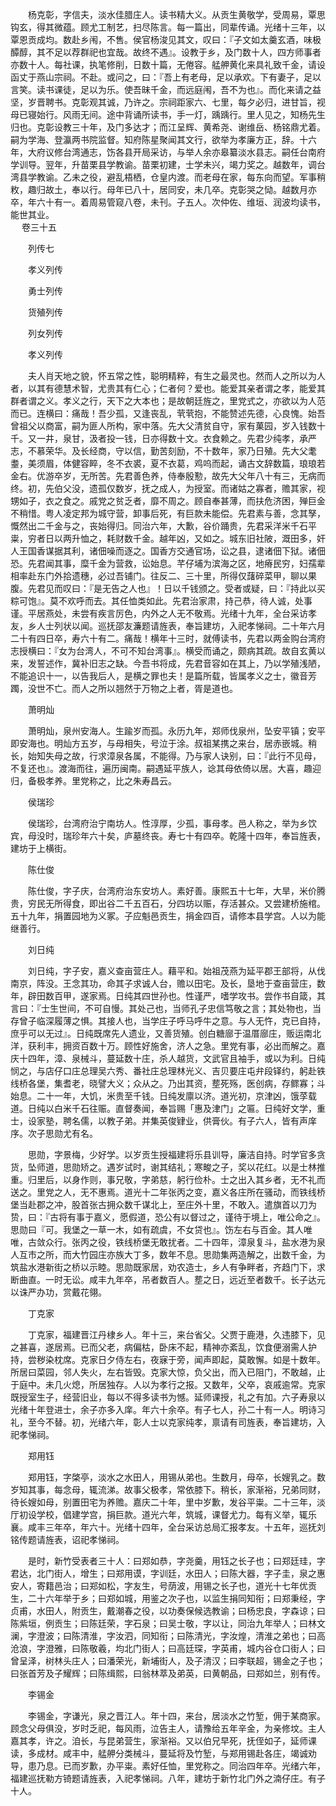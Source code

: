 <!-- { "loadSidebar": true } -->
　　杨克彰，字信夫，淡水佳腊庄人。读书精大义。从贡生黄敬学，受周易，覃思钩玄，得其微蕴。顾尤工制艺，扫尽陈言。每一篇出，同辈传诵。光绪十三年，以覃恩贡成均。数赴乡闱，不售。侯官杨浚见其文，叹曰：『子文如太羹玄酒，味极醰醇，其不足以荐群祀也宜哉。故终不遇』。设教于乡，及门数十人，四方师事者亦数十人。每社课，执笔修削，日数十篇，无倦容。艋舺黄化来具礼致千金，请设函丈于燕山宗祠。不赴。或问之，曰：『吾上有老母，足以承欢。下有妻子，足以言笑。读书课徒，足以为乐。使吾昧千金，而远庭闱，吾不为也』。而化来请之益坚，岁晋聘书。克彰观其诚，乃许之。宗祠距家六、七里，每夕必归，进甘旨，视母已寝始行。风雨无间。途中背诵所读书，手一灯，踽踽行。里人见之，知杨先生归也。克彰设教三十年，及门多达才；而江呈辉、黄希尧、谢维岳、杨铭鼎尤着。嗣为学海、登瀛两书院监督。知府陈星聚闻其文行，欲举为孝廉方正，辞。十六年，大府议修台湾通志，饬各县开局采访，与举人余亦皋纂淡水县志。嗣任台南府学训导。翌年，升苗栗县学教谕。苗栗初建，士学未兴，竭力奖之。越数年，调台湾县学教谕。乙未之役，避乱梧栖，仓皇内渡。而老母在家，每东向而望。军事稍敉，趣归故土，奉以行。母年已八十，居同安，未几卒。克彰哭之恸。越数月亦卒，年六十有一。着周易管窥八卷，未刊。子五人。次仲佐、维垣、润波均读书，能世其业。  
　 
卷三十五

　　列传七

　　孝义列传

　　勇士列传

　　货殖列传

　　列女列传

　　孝义列传

　　夫人肖天地之貌，怀五常之性，聪明精粹，有生之最灵也。然而人之所以为人者，以其有德慧术智，尤贵其有仁心；仁者何？爱也。能爱其亲者谓之孝，能爱其群者谓之义。孝义之行，天下之大本也；是故朝廷旌之，里党式之，亦欲以为人范而已。连横曰：痛哉！吾少孤，又逢丧乱，茕茕抱，不能赞述先德，心良愧。始吾曾祖父以商富，嗣为匪人所构，家中落。先大父清贫自守，家有菓园，岁入钱数十千。又一井，泉甘，汲者投一钱，日亦得数十文。衣食赖之。先君少纯孝，承严志，不慕荣华。及长经商，守以信，勤苦刻励，不十数年，家乃日殖。先大父耄耋，美须眉，体健容睟，冬不衣裘，夏不衣葛，鸡呜而起，诵古文辞数篇，琅琅若金右。优游卒岁，无所苦。先君善色养，侍奉殷懃，故先大父年八十有三，无病而终。初，先伯父没，遗孤仅数岁，抚之成人，为授室。而诸姑之寡者，赡其家，视甥如子，衣之食之。戚党之贫乏者，靡不周之。顾自奉甚薄，而扶危济困，殚巨金不稍惜。粤人凌定邦为城守营，卸事后死，有巨款未能偿。先君素与善，念其孥，慨然出二千金与之，丧始得归。同治六年，大歉，谷价踊贵，先君采洋米千石平粜，穷者日以两升恤之，耗财数千金。越年凶，又如之。城东旧社陂，溉田多，奸人王国香谋据其利，诸佃噪而逐之。国香方交通官场，讼之县，逮诸佃下狱。诸佃恐。先君闻其事，糜千金为营救，讼始息。芊仔埔为滨海之区，地瘠民穷，妇孺辈相率赴东门外拾遗穗，必过吾铺门。往反二、三十里，所得仅藷碎菜甲，聊以果腹。先君见而叹曰：『是无告之人也』！日以千钱颁之。受者或疑，曰：『持此以买粽可饱』。莫不欢呼而去。其任恤类如此。先君治家肃，持己恭，待人诚，处事谨。平居燕处，未尝有疾言厉色，内外之人无不敬焉。光绪十九年，全台采访孝友，乡人士列状以闻。巡抚邵友濂题请旌表，奉旨建坊，入祀孝悌祠。二十年六月二十有四日卒，寿六十有二。痛哉！横年十三时，就傅读书，先君以两金购台湾府志授横曰：『女为台湾人，不可不知台湾事』。横受而诵之，颇病其疏。故自玄黄以来，发誓述作，冀补旧志之缺。今吾书将成，先君音容如在其上，乃以学殖浅陋，不能追识十一，以告我后人，是横之罪也夫！是篇所载，皆属孝义之士，徽音芳躅，没世不亡。而人之所以翘然于万物之上者，胥是道也。

　　萧明灿

　　萧明灿，泉州安海人。生踰岁而孤。永历九年，郑师伐泉州，坠安平镇；安平即安海也。明灿方五岁，与母相失，号泣于涂。叔祖某携之来台，居赤嵌城。稍长，始知失母之故，行求漳泉各属，不能得。乃与家人诀别，曰：『此行不见母，不复还也』。渡海而往，遍历闽南。嗣遇延平族人，谂其母依倚以居。大喜，趣迎归，备极孝养。里党称之，比之朱寿昌云。

　　侯瑞珍

　　侯瑞珍，台湾府治宁南坊人。性淳厚，少孤，事母孝。邑人称之，举为乡饮宾，母没时，瑞珍年六十矣，庐墓终丧。寿七十有四卒。乾隆十四年，奉旨旌表，建坊于上横街。

　　陈仕俊

　　陈仕俊，字子庆，台湾府治东安坊人。素好善。康熙五十七年，大旱，米价腾贵，穷民无所得食，即出谷二千五百石，分四坊以赈，存活甚众。又尝建桥施棺。五十九年，捐置园地为义冢。子应魁邑贡生，捐金四百，请修本县学宫。人以为能继善行。

　　刘日纯

　　刘日纯，字子安，嘉义查亩营庄人。藉平和。始祖茂燕为延平郡王部将，从伐南京，阵没。王念其功，命其子求诚人台，赡以田宅。及长，垦地于查亩营庄，数年，辟田数百甲，遂家焉。日纯其四世孙也。性谨严，嗜学攻书。尝作书自箴，其言曰：『士生世间，不可自慢。其处己也，当师孔子忠信笃敬之言；其处物也，当存曾子临深履薄之惧。其接人也，当学庄子呼马呼牛之意。与人无忤，克已自持，庶乎可以无过』。日纯既席先人遗业，又善货殖。创白糖廍于温厝廍庄，贩运南北洋，获利丰，拥资百数十万。顾性好施舍，济人之急。里党有事，必出而解之。嘉庆十四年，漳、泉械斗，蔓延数十庄，杀人越货，文武官且袖手，或以为利。日纯悯之，与店仔口庄总理吴六秀、番社庄总理林光义、吉贝要庄屯弁段铎约，躬赴铁线桥各堡，集耆老，晓譬大义；众从之。乃出其资，塟死殇，医创病，存鳏寡；斗始息。二十一年，大饥，米贵至千钱。日纯发廪以济。道光初，京津凶，饿莩载道。日纯以白米千石往赈。直督奏闻，奉旨赐「惠及津门」之匾。日纯好文学，重士，设家塾，聘名儒，以教子弟。并集英俊肄业，供膏伙。有子六人，皆有声庠序。次子思勋尤有名。

　　思勋，字景梅，少好学。以岁贡生授福建将乐县训导，廉洁自持。时学官多贪货，坠师道，思勋矫之。遇岁试时，谢其结礼；寒畯之子，奖以花红。以是士林推重。归里后，以身作则，事兄敬，字弟慈，躬行俭朴。士之出入其乡者，无不礼而送之。里党之人，无不惠焉。道光十二年张丙之变，嘉义各庄所在骚动，而铁线桥堡当赴郡之冲，股首张古拥众数千谋北上，至庄外十里，不敢入。遣旗首以刀为贽，曰：『古将有事于嘉义，愿假道，恐公有以督过之，谨待于境上，唯公命之』。思勋曰『可。我堡之一草一木，如有疏虞，不女贷也』。饬左右与百金。其人唯唯，古敛众行。张丙之役，铁线桥堡无敢扰者。二十四年，漳泉复斗，盐水港为泉人互市之所，而大竹园庄亦族大丁多，数年不息。思勋集两造解之，出数千金，为筑盐水港新街之桥以示睦。思勋既家居，劝农造士，乡人有争畔者，齐趋门下，求断曲直。一时无讼。咸丰九年卒，吊者数百人。塟之日，远近至者数千。长子达元以诛严办功，赏戴花翎。

　　丁克家

　　丁克家，福建晋江丹棣乡人。年十三，来台省父。父贾于鹿港，久违膝下，见之甚喜，遂居焉。已而父老，病偏枯，卧床不起，精神亦紊乱，饮食便溺需人护持，尝秽染枕席。克家日夕侍左右，夜寐于旁，闻声即起，莫敢懈。如是十数年。所居曰菜园，邻人失火，左右皆毁。克家大惊，负父出，而入已阻门，不敢越，止于庭中。未几火熄，所居独存。人以为孝行之报。又数年，父卒，哀戚逾常。克家既授室生子，经营旧业，每以不得多读书为憾。延师课授，礼之有加。六子寿泉以光绪十年登进士，余子亦多入庠。年六十余卒。有子七人，孙二十有一人。明诗习礼，至今不替。初，光绪六年，彰人士以克家纯孝，禀请有司旌表，奉旨建坊，入祀孝悌祠。

　　郑用钰

　　郑用钰，字棨亭，淡水之水田人，用锡从弟也。生数月，母卒，长嫂乳之。数岁知其事，每念母，辄流涕。故事父极孝，常依膝下。稍长，家渐裕，兄弟同财，待长嫂如母，别置田宅为养赡。嘉庆二十年，里中岁歉，发谷平粜。二十三年，淡厅初设学校，倡建学宫，捐巨款。道光六年，筑城，课督尤力。每有义举，辄乐襄。咸丰三年卒，年六十。光绪十四年，全台采访总局汇报孝友。十五年，巡抚刘铭传题请旌表，诏祀孝悌祠。

　　是时，新竹受表者三十人：曰郑如恭，字尧羹，用钰之长子也；曰郑廷珪，字君达，北门街人，增生；曰郑用谟，字训廷，水田人；曰陈大器，字子圭，泉之惠安人，寄籍邑治；曰郑如松，字友生，号荫波，用锡之长子也，道光十七年优贡生，二十六年举于乡；曰郑如城，用鉴之次子也，以监生捐同知衔；曰郑秉经，字贞甫，水田人，附贡生，戴潮春之役，以功奏保候选教谕；曰杨忠良，字森谅；曰陈紫垣，例贡生；曰陈廷荣，字石泉；曰吴士敬，字以让，同治九年举人；曰林文澜，字澄波；曰陈清淮，字汝泗，同知衔；曰陈清光，字汝煌，清淮之弟也；曰高沧浪，字澄雅，曰陈敬羲，均北门街人；曰高廷琛，字英甫，城内谷仓口街人；曰曾呈泽，树林头庄人；曰潘荣光，新埔街人，及子清汉；曰李联超，锡金之子也；曰张首芳及子耀辉；曰陈缉熙，曰翁林萃及弟英，曰黄朝品，曰郑如兰，别有传。

　　李锡金

　　李锡金，字谦光，泉之晋江人。年十四，来台，居淡水之竹堑，佣于某商家。顾念父母俱没，岁时乏祀，每风雨，泣告主人，请豫给五年辛金，为亲修坟。主人嘉其孝，许之。洎长，与昆弟营生，家渐裕。又以伯兄早死，抚侄如子，延师课读，多成材。咸丰中，艋舺分类械斗，蔓延将及竹堑，与郑用锡赴各庄，竭诚劝导，患乃息。已而岁歉，办平粜。素好任恤，里党称之。同治四年卒。光绪六年，福建巡抚勒方锜题请旌表，入祀孝悌祠。八年，建坊于新竹北门外之湳仔庄。有子十人。

